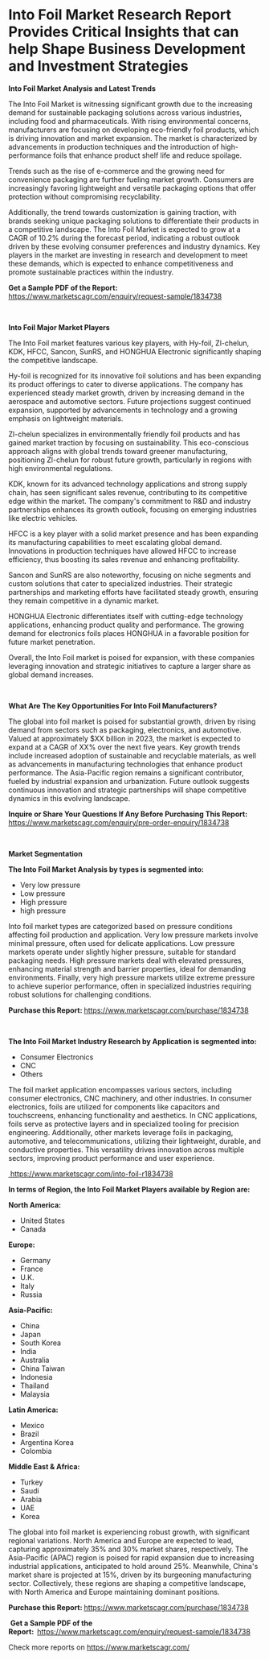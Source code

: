 <p><h1>Into Foil Market Research Report Provides Critical Insights that can help Shape Business Development and Investment Strategies</h1></p><p><strong>Into Foil Market Analysis and Latest Trends</strong></p>
<p><p>The Into Foil Market is witnessing significant growth due to the increasing demand for sustainable packaging solutions across various industries, including food and pharmaceuticals. With rising environmental concerns, manufacturers are focusing on developing eco-friendly foil products, which is driving innovation and market expansion. The market is characterized by advancements in production techniques and the introduction of high-performance foils that enhance product shelf life and reduce spoilage.</p><p>Trends such as the rise of e-commerce and the growing need for convenience packaging are further fueling market growth. Consumers are increasingly favoring lightweight and versatile packaging options that offer protection without compromising recyclability. </p><p>Additionally, the trend towards customization is gaining traction, with brands seeking unique packaging solutions to differentiate their products in a competitive landscape. The Into Foil Market is expected to grow at a CAGR of 10.2% during the forecast period, indicating a robust outlook driven by these evolving consumer preferences and industry dynamics. Key players in the market are investing in research and development to meet these demands, which is expected to enhance competitiveness and promote sustainable practices within the industry.</p></p>
<p><strong>Get a Sample PDF of the Report:&nbsp;</strong> <a href="https://www.marketscagr.com/enquiry/request-sample/1834738?utm_campaign=3001&utm_medium=2&utm_source=Github&utm_content=ia&utm_term=26032025&utm_id=into-foil">https://www.marketscagr.com/enquiry/request-sample/1834738</a></p>
<p>&nbsp;</p>
<p><strong>Into Foil Major Market Players</strong></p>
<p><p>The Into Foil market features various key players, with Hy-foil, Zl-chelun, KDK, HFCC, Sancon, SunRS, and HONGHUA Electronic significantly shaping the competitive landscape. </p><p>Hy-foil is recognized for its innovative foil solutions and has been expanding its product offerings to cater to diverse applications. The company has experienced steady market growth, driven by increasing demand in the aerospace and automotive sectors. Future projections suggest continued expansion, supported by advancements in technology and a growing emphasis on lightweight materials.</p><p>Zl-chelun specializes in environmentally friendly foil products and has gained market traction by focusing on sustainability. This eco-conscious approach aligns with global trends toward greener manufacturing, positioning Zl-chelun for robust future growth, particularly in regions with high environmental regulations.</p><p>KDK, known for its advanced technology applications and strong supply chain, has seen significant sales revenue, contributing to its competitive edge within the market. The company's commitment to R&D and industry partnerships enhances its growth outlook, focusing on emerging industries like electric vehicles.</p><p>HFCC is a key player with a solid market presence and has been expanding its manufacturing capabilities to meet escalating global demand. Innovations in production techniques have allowed HFCC to increase efficiency, thus boosting its sales revenue and enhancing profitability.</p><p>Sancon and SunRS are also noteworthy, focusing on niche segments and custom solutions that cater to specialized industries. Their strategic partnerships and marketing efforts have facilitated steady growth, ensuring they remain competitive in a dynamic market.</p><p>HONGHUA Electronic differentiates itself with cutting-edge technology applications, enhancing product quality and performance. The growing demand for electronics foils places HONGHUA in a favorable position for future market penetration.</p><p>Overall, the Into Foil market is poised for expansion, with these companies leveraging innovation and strategic initiatives to capture a larger share as global demand increases.</p></p>
<p>&nbsp;</p>
<p><strong>What Are The Key Opportunities For Into Foil Manufacturers?</strong></p>
<p><p>The global into foil market is poised for substantial growth, driven by rising demand from sectors such as packaging, electronics, and automotive. Valued at approximately $XX billion in 2023, the market is expected to expand at a CAGR of XX% over the next five years. Key growth trends include increased adoption of sustainable and recyclable materials, as well as advancements in manufacturing technologies that enhance product performance. The Asia-Pacific region remains a significant contributor, fueled by industrial expansion and urbanization. Future outlook suggests continuous innovation and strategic partnerships will shape competitive dynamics in this evolving landscape.</p></p>
<p><strong>Inquire or Share Your Questions If Any Before Purchasing This Report:</strong> <a href="https://www.marketscagr.com/enquiry/pre-order-enquiry/1834738?utm_campaign=3001&utm_medium=2&utm_source=Github&utm_content=ia&utm_term=26032025&utm_id=into-foil">https://www.marketscagr.com/enquiry/pre-order-enquiry/1834738</a></p>
<p>&nbsp;</p>
<p><strong>Market Segmentation</strong></p>
<p><strong>The Into Foil Market Analysis by types is segmented into:</strong></p>
<p><ul><li>Very low pressure</li><li>Low pressure</li><li>High pressure</li><li>high pressure</li></ul></p>
<p><p>Into foil market types are categorized based on pressure conditions affecting foil production and application. Very low pressure markets involve minimal pressure, often used for delicate applications. Low pressure markets operate under slightly higher pressure, suitable for standard packaging needs. High pressure markets deal with elevated pressures, enhancing material strength and barrier properties, ideal for demanding environments. Finally, very high pressure markets utilize extreme pressure to achieve superior performance, often in specialized industries requiring robust solutions for challenging conditions.</p></p>
<p><strong>Purchase this Report:&nbsp;</strong><a href="https://www.marketscagr.com/purchase/1834738?utm_campaign=3001&utm_medium=2&utm_source=Github&utm_content=ia&utm_term=26032025&utm_id=into-foil">https://www.marketscagr.com/purchase/1834738</a></p>
<p>&nbsp;</p>
<p><strong>The Into Foil Market Industry Research by Application is segmented into:</strong></p>
<p><ul><li>Consumer Electronics</li><li>CNC</li><li>Others</li></ul></p>
<p><p>The foil market application encompasses various sectors, including consumer electronics, CNC machinery, and other industries. In consumer electronics, foils are utilized for components like capacitors and touchscreens, enhancing functionality and aesthetics. In CNC applications, foils serve as protective layers and in specialized tooling for precision engineering. Additionally, other markets leverage foils in packaging, automotive, and telecommunications, utilizing their lightweight, durable, and conductive properties. This versatility drives innovation across multiple sectors, improving product performance and user experience.</p></p>
<p><a href="https://www.marketscagr.com/into-foil-r1834738?utm_campaign=3001&utm_medium=2&utm_source=Github&utm_content=ia&utm_term=26032025&utm_id=into-foil">&nbsp;https://www.marketscagr.com/into-foil-r1834738</a></p>
<p><strong>In terms of Region, the Into Foil Market Players available by Region are:</strong></p>
<p>
    <p> <strong> North America: </strong>
        <ul>
            <li>United States</li>
            <li>Canada</li>
        </ul>
        </p> 
    <p> <strong> Europe: </strong>
        <ul>
            <li>Germany</li>
            <li>France</li>
            <li>U.K.</li>
            <li>Italy</li>
            <li>Russia</li>
        </ul>
        </p> 
    <p> <strong> Asia-Pacific: </strong>
        <ul>
            <li>China</li>
            <li>Japan</li>
            <li>South Korea</li>
            <li>India</li>
            <li>Australia</li>
            <li>China Taiwan</li>
            <li>Indonesia</li>
            <li>Thailand</li>
            <li>Malaysia</li>
        </ul>
        </p> 
    <p> <strong> Latin America: </strong>
        <ul>
            <li>Mexico</li>
            <li>Brazil</li>
            <li>Argentina Korea</li>
            <li>Colombia</li>
        </ul>
        </p> 
    <p> <strong> Middle East & Africa: </strong>
        <ul>
            <li>Turkey</li>
            <li>Saudi</li>
            <li>Arabia</li>
            <li>UAE</li>
            <li>Korea</li>
        </ul>
    </p>
    </p>
<p><p>The global into foil market is experiencing robust growth, with significant regional variations. North America and Europe are expected to lead, capturing approximately 35% and 30% market shares, respectively. The Asia-Pacific (APAC) region is poised for rapid expansion due to increasing industrial applications, anticipated to hold around 25%. Meanwhile, China's market share is projected at 15%, driven by its burgeoning manufacturing sector. Collectively, these regions are shaping a competitive landscape, with North America and Europe maintaining dominant positions.</p></p>
<p><strong>Purchase this Report: </strong><a href="https://www.marketscagr.com/purchase/1834738?utm_campaign=3001&utm_medium=2&utm_source=Github&utm_content=ia&utm_term=26032025&utm_id=into-foil">https://www.marketscagr.com/purchase/1834738</a></p>
<p>&nbsp;<strong>Get a Sample PDF of the Report:&nbsp;&nbsp;</strong><a href="https://www.marketscagr.com/enquiry/request-sample/1834738?utm_campaign=3001&utm_medium=2&utm_source=Github&utm_content=ia&utm_term=26032025&utm_id=into-foil">https://www.marketscagr.com/enquiry/request-sample/1834738</a></p>
<p><strong></strong></p>
<p>Check more reports on <a href="https://www.marketscagr.com/?utm_campaign=3001&utm_medium=2&utm_source=Github&utm_content=ia&utm_term=26032025&utm_id=into-foil">https://www.marketscagr.com/</a></p>